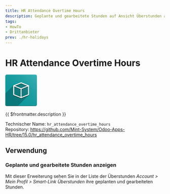 ```yaml
---
title: HR Attendance Overtime Hours
description: Geplante und gearbeitete Stunden auf Ansicht Überstunden anzeigen.
tags:
- HowTo
- Drittanbieter
prev: ./hr-holidays
---
```


# HR Attendance Overtime Hours
![icon_oms_box](attachments/icon_oms_box.png)

{{ $frontmatter.description }}

Technischer Name: `hr_attendance_overtime_hours`\
Repository: <https://github.com/Mint-System/Odoo-Apps-HR/tree/15.0/hr_attendance_overtime_hours>

## Verwendung

### Geplante und gearbeitete Stunden anzeigen

Mit dieser Erweiterung sehen Sie in der Liste der Überstunden *Account > Mein Profil > Smart-Link Überstunden* ihre geplanten und gearbeiteten Stunden.